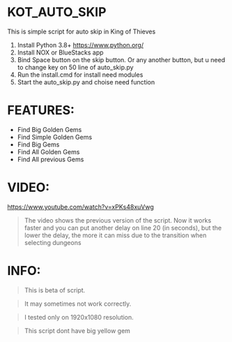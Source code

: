 # KOT_AUTO_SKIP
This is simple script for auto skip in King of Thieves

1. Install Python 3.8+ https://www.python.org/
2. Install NOX or BlueStacks app
3. Bind Space button on the skip button. Or any another button, but u need to change key on 50 line of auto_skip.py
4. Run the install.cmd for install need modules
5. Start the auto_skip.py and choise need function

# FEATURES:
- Find Big Golden Gems
- Find Simple Golden Gems
- Find Big Gems
- Find All Golden Gems
- Find All previous Gems

# VIDEO:
https://www.youtube.com/watch?v=xPKs48xuVwg

> The video shows the previous version of the script. Now it works faster and you can put another delay on line 20 (in seconds), but the lower the delay, the more it can miss due to the transition when selecting dungeons

# INFO: 

> This is beta of script.

> It may sometimes not work correctly. 

> I tested only on 1920x1080 resolution.

> This script dont have big yellow gem

